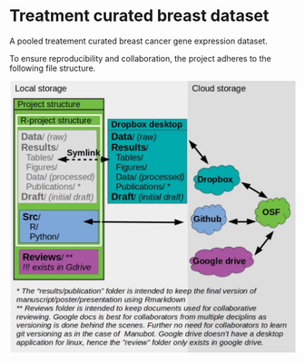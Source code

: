 # Treatment curated breast dataset
A pooled treatement curated breast cancer gene expression dataset.

To ensure reproducibility and collaboration, the project adheres to the
following file structure.

![**Figure1: The project file structure.**](Project-structure-cropped.jpg)

